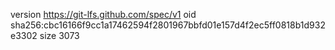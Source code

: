 version https://git-lfs.github.com/spec/v1
oid sha256:cbc16166f9cc1a17462594f2801967bbfd01e157d4f2ec5ff0818b1d932e3302
size 3073
